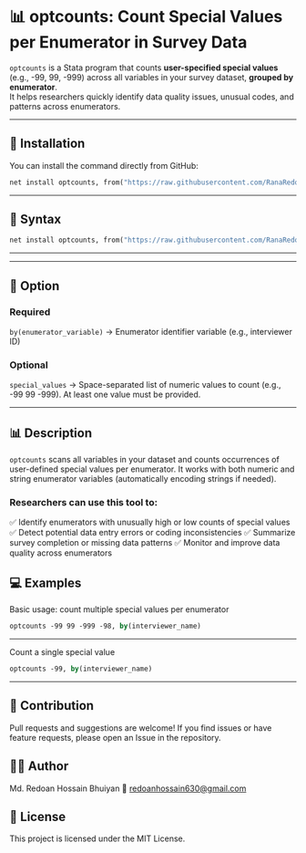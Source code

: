 # 📊 optcounts: Count Special Values per Enumerator in Survey Data

`optcounts` is a Stata program that counts **user-specified special values** (e.g., -99, 99, -999) across all variables in your survey dataset, **grouped by enumerator**.  
It helps researchers quickly identify data quality issues, unusual codes, and patterns across enumerators.

---

## 🚀 Installation

You can install the command directly from GitHub:

```stata
net install optcounts, from("https://raw.githubusercontent.com/RanaRedoan/optcounts/main") replace
```
---
## 📖 Syntax

```stata
net install optcounts, from("https://raw.githubusercontent.com/RanaRedoan/optcounts/main") replace
```
---

---
## 📌 Option

### Required
`by(enumerator_variable)` → Enumerator identifier variable (e.g., interviewer ID)

### Optional
`special_values` → Space-separated list of numeric values to count (e.g., -99 99 -999). At least one value must be provided.

---

## 📊 Description

`optcounts` scans all variables in your dataset and counts occurrences of user-defined special values per enumerator.
It works with both numeric and string enumerator variables (automatically encoding strings if needed).

### Researchers can use this tool to:
✅ Identify enumerators with unusually high or low counts of special values
✅ Detect potential data entry errors or coding inconsistencies
✅ Summarize survey completion or missing data patterns
✅ Monitor and improve data quality across enumerators

## 💻 Examples
Basic usage: count multiple special values per enumerator
```stata
optcounts -99 99 -999 -98, by(interviewer_name)
```
---
Count a single special value
```stata
optcounts -99, by(interviewer_name)
```
---

## 🤝 Contribution
Pull requests and suggestions are welcome!
If you find issues or have feature requests, please open an Issue in the repository.

## 👨‍💻 Author
  Md. Redoan Hossain Bhuiyan
📧 redoanhossain630@gmail.com

 ## 📌 License

This project is licensed under the MIT License.

